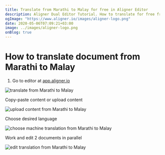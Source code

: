 ```yaml
---
title: Translate from Marathi to Malay for free in Aligner Editor
description: Aligner Dual Editor Tutorial. How to translate for free from Marathi to Malay. Aligner is multilingual document management platform. 
ogImage: "https://www.aligner.io/images/aligner-logo.png"
date: 2020-05-06T07:09:21+03:00
image: ../images/aligner-logo.png
onBlog: true
---
```


# How to translate document from Marathi to Malay

1. Go to editor at [app.aligner.io](https://app.aligner.io "Aligner App web page")

![translate from Marathi to Malay](../aligner-blank-editor.png "translate from Marathi to Malay")

Copy-paste content or upload content

![upload content from Marathi to Malay](../aligner-uploaded-document.png "upload content from Marathi to Malay")

Choose desired language

![choose machine translation from Marathi to Malay](../aligner-language-dropdown.png "choose machine translation from Marathi to Malay")

Work and edit 2 documents in parallel

![edit translation from Marathi to Malay](../aligner-double-sitded-editor.png "edit translation from Marathi to Malay")

